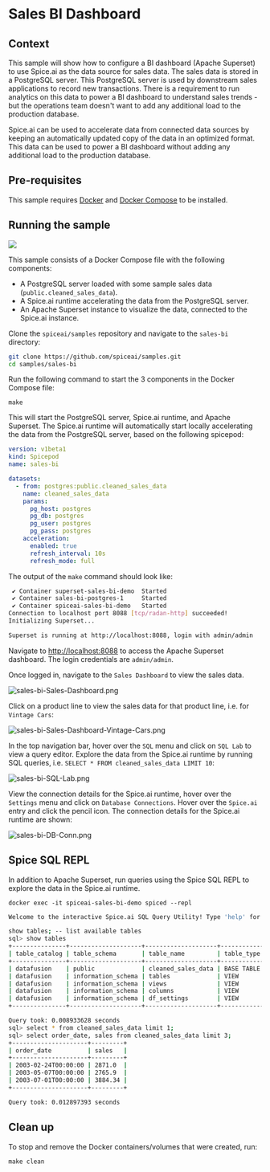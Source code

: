 # Sales BI Dashboard

## Context

This sample will show how to configure a BI dashboard (Apache Superset) to use Spice.ai as the data source for sales data. The sales data is stored in a PostgreSQL server. This PostgreSQL server is used by downstream sales applications to record new transactions. There is a requirement to run analytics on this data to power a BI dashboard to understand sales trends - but the operations team doesn't want to add any additional load to the production database.

Spice.ai can be used to accelerate data from connected data sources by keeping an automatically updated copy of the data in an optimized format. This data can be used to power a BI dashboard without adding any additional load to the production database.

## Pre-requisites

This sample requires [Docker](https://www.docker.com/) and [Docker Compose](https://docs.docker.com/compose/) to be installed.

## Running the sample

![](https://imagedelivery.net/HyTs22ttunfIlvyd6vumhQ/c16c7dda-c403-4c71-0d6d-066005dd0e00/public)

This sample consists of a Docker Compose file with the following components:
- A PostgreSQL server loaded with some sample sales data (`public.cleaned_sales_data`).
- A Spice.ai runtime accelerating the data from the PostgreSQL server.
- An Apache Superset instance to visualize the data, connected to the Spice.ai instance.

Clone the `spiceai/samples` repository and navigate to the `sales-bi` directory:

```bash
git clone https://github.com/spiceai/samples.git
cd samples/sales-bi
```

Run the following command to start the 3 components in the Docker Compose file:

`make`

This will start the PostgreSQL server, Spice.ai runtime, and Apache Superset. The Spice.ai runtime will automatically start locally accelerating the data from the PostgreSQL server, based on the following spicepod:

```yaml
version: v1beta1
kind: Spicepod
name: sales-bi

datasets:
  - from: postgres:public.cleaned_sales_data
    name: cleaned_sales_data
    params:
      pg_host: postgres
      pg_db: postgres
      pg_user: postgres
      pg_pass: postgres
    acceleration:
      enabled: true
      refresh_interval: 10s
      refresh_mode: full
```

The output of the `make` command should look like:

```bash
 ✔ Container superset-sales-bi-demo  Started                                                                                                                                           0.0s
 ✔ Container sales-bi-postgres-1     Started                                                                                                                                           0.0s
 ✔ Container spiceai-sales-bi-demo   Started                                                                                                                                           0.0s
Connection to localhost port 8088 [tcp/radan-http] succeeded!
Initializing Superset...

Superset is running at http://localhost:8088, login with admin/admin
```

Navigate to [http://localhost:8088](http://localhost:8088) to access the Apache Superset dashboard. The login credentials are `admin/admin`.

Once logged in, navigate to the `Sales Dashboard` to view the sales data.

![sales-bi-Sales-Dashboard.png](https://imagedelivery.net/HyTs22ttunfIlvyd6vumhQ/0c066733-4701-4407-be42-a913f315a500/public)

Click on a product line to view the sales data for that product line, i.e. for `Vintage Cars`:

![sales-bi-Sales-Dashboard-Vintage-Cars.png](https://imagedelivery.net/HyTs22ttunfIlvyd6vumhQ/c6a1be9c-a7c8-4ac4-d5d5-06514164d600/public)

In the top navigation bar, hover over the `SQL` menu and click on `SQL Lab` to view a query editor. Explore the data from the Spice.ai runtime by running SQL queries, i.e. `SELECT * FROM cleaned_sales_data LIMIT 10`:

![sales-bi-SQL-Lab.png](https://imagedelivery.net/HyTs22ttunfIlvyd6vumhQ/c90376cf-d56e-49a7-09f1-a1e53979b500/public)

View the connection details for the Spice.ai runtime, hover over the `Settings` menu and click on `Database Connections`. Hover over the `Spice.ai` entry and click the pencil icon. The connection details for the Spice.ai runtime are shown:

![sales-bi-DB-Conn.png](https://imagedelivery.net/HyTs22ttunfIlvyd6vumhQ/6ba7b08c-fa78-4613-646d-c07d9cd4ab00/public)

## Spice SQL REPL
In addition to Apache Superset, run queries using the Spice SQL REPL to explore the data in the Spice.ai runtime.

`docker exec -it spiceai-sales-bi-demo spiced --repl`

```bash
Welcome to the interactive Spice.ai SQL Query Utility! Type 'help' for help.

show tables; -- list available tables
sql> show tables
+---------------+--------------------+--------------------+------------+
| table_catalog | table_schema       | table_name         | table_type |
+---------------+--------------------+--------------------+------------+
| datafusion    | public             | cleaned_sales_data | BASE TABLE |
| datafusion    | information_schema | tables             | VIEW       |
| datafusion    | information_schema | views              | VIEW       |
| datafusion    | information_schema | columns            | VIEW       |
| datafusion    | information_schema | df_settings        | VIEW       |
+---------------+--------------------+--------------------+------------+

Query took: 0.008933628 seconds
sql> select * from cleaned_sales_data limit 1;
sql> select order_date, sales from cleaned_sales_data limit 3;
+---------------------+---------+
| order_date          | sales   |
+---------------------+---------+
| 2003-02-24T00:00:00 | 2871.0  |
| 2003-05-07T00:00:00 | 2765.9  |
| 2003-07-01T00:00:00 | 3884.34 |
+---------------------+---------+

Query took: 0.012897393 seconds
```

## Clean up

To stop and remove the Docker containers/volumes that were created, run:

`make clean`

